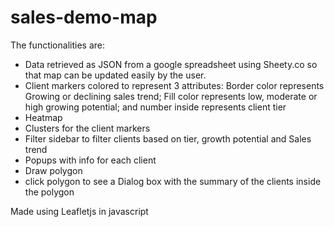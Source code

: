 # sales-demo-map

The functionalities are:
<ul>
<li>Data retrieved as JSON from a google spreadsheet using Sheety.co so that map can be updated easily by the user.</li>
<li>Client markers colored to represent 3 attributes: Border color represents Growing or declining sales trend; Fill color represents low, moderate or high growing potential; and number inside represents client tier</li>
<li>Heatmap</li>
<li>Clusters for the client markers</li>
<li>Filter sidebar to filter clients based on tier, growth potential and Sales trend</li>
<li>Popups with info for each client</li>
<li>Draw polygon</li>
<li>click polygon to see a Dialog box with the summary of the clients inside the polygon</li>
</ul>

Made using Leafletjs in javascript
